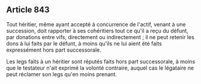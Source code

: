 Article 843
----
Tout héritier, même ayant accepté à concurrence de l'actif, venant à une
succession, doit rapporter à ses cohéritiers tout ce qu'il a reçu du défunt, par
donations entre vifs, directement ou indirectement ; il ne peut retenir les dons
à lui faits par le défunt, à moins qu'ils ne lui aient été faits expressément
hors part successorale.

Les legs faits à un héritier sont réputés faits hors part successorale, à moins
que le testateur n'ait exprimé la volonté contraire, auquel cas le légataire ne
peut réclamer son legs qu'en moins prenant.
